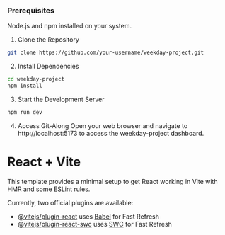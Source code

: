 ### Prerequisites
Node.js and npm installed on your system.
1. Clone the Repository
```bash
git clone https://github.com/your-username/weekday-project.git
```

2. Install Dependencies
```bash
cd weekday-project
npm install
```
3. Start the Development Server
```bash
npm run dev

```

4. Access Git-Along
Open your web browser and navigate to http://localhost:5173 to access the weekday-project dashboard.

# React + Vite

This template provides a minimal setup to get React working in Vite with HMR and some ESLint rules.

Currently, two official plugins are available:

- [@vitejs/plugin-react](https://github.com/vitejs/vite-plugin-react/blob/main/packages/plugin-react/README.md) uses [Babel](https://babeljs.io/) for Fast Refresh
- [@vitejs/plugin-react-swc](https://github.com/vitejs/vite-plugin-react-swc) uses [SWC](https://swc.rs/) for Fast Refresh
